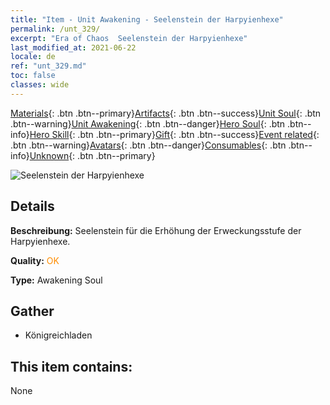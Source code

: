 ```yaml
---
title: "Item - Unit Awakening - Seelenstein der Harpyienhexe"
permalink: /unt_329/
excerpt: "Era of Chaos  Seelenstein der Harpyienhexe"
last_modified_at: 2021-06-22
locale: de
ref: "unt_329.md"
toc: false
classes: wide
---
```

 [Materials](/ItemsDE/){: .btn .btn--primary}[Artifacts](/ItemsDE/Artifacts/){: .btn .btn--success}[Unit Soul](/ItemsDE/UnitSoul/){: .btn .btn--warning}[Unit Awakening](/ItemsDE/UnitAwakening/){: .btn .btn--danger}[Hero Soul](/ItemsDE/HeroSoul/){: .btn .btn--info}[Hero Skill](/ItemsDE/HeroSkill/){: .btn .btn--primary}[Gift](/ItemsDE/Gift/){: .btn .btn--success}[Event related](/ItemsDE/Events/){: .btn .btn--warning}[Avatars](/ItemsDE/Avatars/){: .btn .btn--danger}[Consumables](/ItemsDE/Consumables/){: .btn .btn--info}[Unknown](/ItemsDE/Unknown/){: .btn .btn--primary}

 ![Seelenstein der Harpyienhexe](/images/u/tia_yingshenren.jpg)

## Details
 **Beschreibung:** Seelenstein für die Erhöhung der Erweckungsstufe der Harpyienhexe.

 **Quality:** <span style="color: #FF8C00">OK</span>

 **Type:** Awakening Soul

## Gather

*    Königreichladen 

## This item contains:

  None

